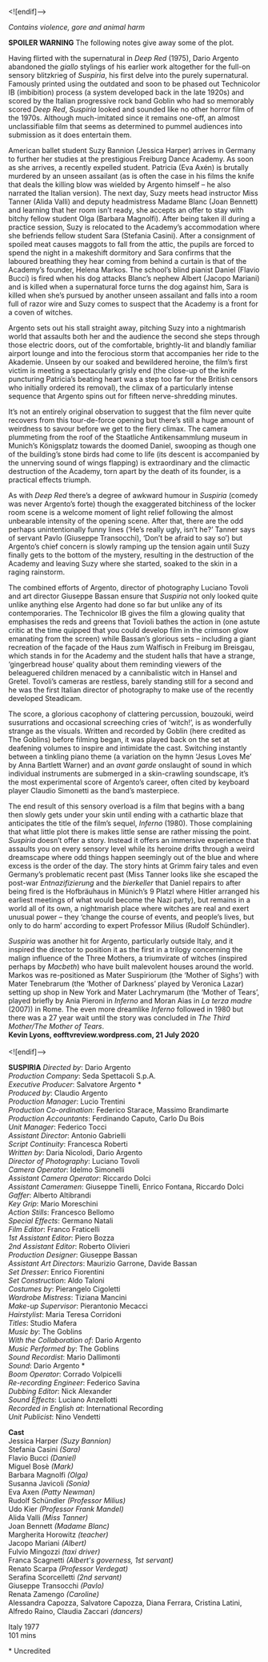 

<![endif]-->

_Contains violence, gore and animal harm_

**SPOILER WARNING** The following notes give away some of the plot.

Having flirted with the supernatural in _Deep Red_ (1975), Dario Argento abandoned the _giallo_ stylings of his earlier work altogether for the full-on sensory blitzkrieg of _Suspiria_, his first delve into the purely supernatural. Famously printed using the outdated and soon to be phased out Technicolor IB (imbibition) process (a system developed back in the late 1920s) and scored by the Italian progressive rock band Goblin who had so memorably scored _Deep Red_, _Suspiria_ looked and sounded like no other horror film of the 1970s. Although much-imitated since it remains one-off, an almost unclassifiable film that seems as determined to pummel audiences into submission as it does entertain them.

American ballet student Suzy Bannion (Jessica Harper) arrives in Germany to further her studies at the prestigious Freiburg Dance Academy. As soon as she arrives, a recently expelled student. Patricia (Eva Axén) is brutally murdered by an unseen assailant (as is often the case in his films the knife that deals the killing blow was wielded by Argento himself – he also narrated the Italian version). The next day, Suzy meets head instructor Miss Tanner (Alida Valli) and deputy headmistress Madame Blanc (Joan Bennett) and learning that her room isn’t ready, she accepts an offer to stay with bitchy fellow student Olga (Barbara Magnolfi). After being taken ill during a practice session, Suzy is relocated to the Academy’s accommodation where she befriends fellow student Sara (Stefania Casini). After a consignment of spoiled meat causes maggots to fall from the attic, the pupils are forced to spend the night in a makeshift dormitory and Sara confirms that the laboured breathing they hear coming from behind a curtain is that of the Academy’s founder, Helena Markos. The school’s blind pianist Daniel (Flavio Bucci) is fired when his dog attacks Blanc’s nephew Albert (Jacopo Mariani) and is killed when a supernatural force turns the dog against him, Sara is killed when she’s pursued by another unseen assailant and falls into a room full of razor wire and Suzy comes to suspect that the Academy is a front for a coven of witches.

Argento sets out his stall straight away, pitching Suzy into a nightmarish world that assaults both her and the audience the second she steps through those electric doors, out of the comfortable, brightly-lit and blandly familiar airport lounge and into the ferocious storm that accompanies her ride to the Akademie. Unseen by our soaked and bewildered heroine, the film’s first victim is meeting a spectacularly grisly end (the close-up of the knife puncturing Patricia’s beating heart was a step too far for the British censors who initially ordered its removal), the climax of a particularly intense sequence that Argento spins out for fifteen nerve-shredding minutes.

It’s not an entirely original observation to suggest that the film never quite recovers from this tour-de-force opening but there’s still a huge amount of weirdness to savour before we get to the fiery climax. The camera plummeting from the roof of the Staatliche Antikensammlung museum in Munich’s Königsplatz towards the doomed Daniel, swooping as though one of the building’s stone birds had come to life (its descent is accompanied by the unnerving sound of wings flapping) is extraordinary and the climactic destruction of the Academy, torn apart by the death of its founder, is a practical effects triumph.

As with _Deep Red_ there’s a degree of awkward humour in _Suspiria_ (comedy was never Argento’s forte) though the exaggerated bitchiness of the locker room scene is a welcome moment of light relief following the almost unbearable intensity of the opening scene. After that, there are the odd perhaps unintentionally funny lines (‘He’s really ugly, isn’t he?’ Tanner says of servant Pavlo (Giuseppe Transocchi), ‘Don’t be afraid to say so’) but Argento’s chief concern is slowly ramping up the tension again until Suzy finally gets to the bottom of the mystery, resulting in the destruction of the Academy and leaving Suzy where she started, soaked to the skin in a raging rainstorm.

The combined efforts of Argento, director of photography Luciano Tovoli and art director Giuseppe Bassan ensure that _Suspiria_ not only looked quite unlike anything else Argento had done so far but unlike any of its contemporaries. The Technicolor IB gives the film a glowing quality that emphasises the reds and greens that Tovioli bathes the action in (one astute critic at the time quipped that you could develop film in the crimson glow emanating from the screen) while Bassan’s glorious sets – including a giant recreation of the façade of the Haus zum Walfisch in Freiburg im Breisgau, which stands in for the Academy and the student halls that have a strange, ‘gingerbread house’ quality about them reminding viewers of the beleaguered children menaced by a cannibalistic witch in Hansel and Gretel. Tovoli’s cameras are restless, barely standing still for a second and he was the first Italian director of photography to make use of the recently developed Steadicam.

The score, a glorious cacophony of clattering percussion, bouzouki, weird susurrations and occasional screeching cries of ‘witch!’, is as wonderfully strange as the visuals. Written and recorded by Goblin (here credited as  
The Goblins) before filming began, it was played back on the set at deafening volumes to inspire and intimidate the cast. Switching instantly between a tinkling piano theme (a variation on the hymn ‘Jesus Loves Me’ by Anna Bartlett Warner) and an _avant garde_ onslaught of sound in which individual instruments are submerged in a skin-crawling soundscape, it’s the most experimental score of Argento’s career, often cited by keyboard player Claudio Simonetti as the band’s masterpiece.

The end result of this sensory overload is a film that begins with a bang then slowly gets under your skin until ending with a cathartic blaze that anticipates the title of the film’s sequel, _Inferno_ (1980). Those complaining that what little plot there is makes little sense are rather missing the point. _Suspiria_ doesn’t offer a story. Instead it offers an immersive experience that assaults you on every sensory level while its heroine drifts through a weird dreamscape where odd things happen seemingly out of the blue and where excess is the order of the day. The story hints at Grimm fairy tales and even Germany’s problematic recent past (Miss Tanner looks like she escaped the post-war _Entnazifizierung_ and the _bierkeller_ that Daniel repairs to after being fired is the Hofbräuhaus in Münich’s 9 Platzl where Hitler arranged his earliest meetings of what would become the Nazi party), but remains in a world all of its own, a nightmarish place where witches are real and exert unusual power – they ‘change the course of events, and people’s lives, but only to do harm’ according to expert Professor Milius (Rudolf Schündler).

_Suspiria_ was another hit for Argento, particularly outside Italy, and it inspired the director to position it as the first in a trilogy concerning the malign influence of the Three Mothers, a triumvirate of witches (inspired perhaps by _Macbeth_) who have built malevolent houses around the world. Markos was re-positioned as Mater Suspiriorum (the ‘Mother of Sighs’) with Mater Tenebrarum (the ‘Mother of Darkness’ played by Veronica Lazar) setting up shop in New York and Mater Lachrymarum (the ‘Mother of Tears’, played briefly by Ania Pieroni in _Inferno_ and Moran Aias in _La terza madre_ (2007)) in Rome. The even more dreamlike _Inferno_ followed in 1980 but there was a 27 year wait until the story was concluded in _The Third Mother/The Mother of Tears_.  
**Kevin Lyons, eofftvreview.wordpress.com, 21 July 2020**  
<br>
<![endif]-->

**SUSPIRIA**
_Directed by_: Dario Argento  
_Production Company_: Seda Spettacoli S.p.A.  
_Executive Producer_: Salvatore Argento *  
_Produced by_: Claudio Argento  
_Production Manager_: Lucio Trentini  
_Production Co-ordination_: Federico Starace, Massimo Brandimarte  
_Production Accountants_: Ferdinando Caputo, Carlo Du Bois  
_Unit Manager_: Federico Tocci  
_Assistant Director_: Antonio Gabrielli  
_Script Continuity_: Francesca Roberti  
_Written by_: Daria Nicolodi, Dario Argento  
_Director of Photography_: Luciano Tovoli  
_Camera Operator_: Idelmo Simonelli  
_Assistant Camera Operator_: Riccardo Dolci  
_Assistant Cameramen_: Giuseppe Tinelli, Enrico Fontana, Riccardo Dolci  
_Gaffer_: Alberto Altibrandi  
_Key Grip_: Mario Moreschini  
_Action Stills_: Francesco Bellomo  
_Special Effects_: Germano Natali  
_Film Editor_: Franco Fraticelli  
_1st Assistant Editor_: Piero Bozza  
_2nd Assistant Editor_: Roberto Olivieri  
_Production Designer_: Giuseppe Bassan  
_Assistant Art Directors_: Maurizio Garrone,
Davide Bassan  
_Set Dresser_: Enrico Fiorentini  
_Set Construction_: Aldo Taloni  
_Costumes by_: Pierangelo Cigoletti  
_Wardrobe Mistress_: Tiziana Mancini  
_Make-up Supervisor_: Pierantonio Mecacci  
_Hairstylist_: Maria Teresa Corridoni  
_Titles_: Studio Mafera  
_Music by_: The Goblins  
_With the Collaboration of_: Dario Argento  
_Music Performed by_: The Goblins  
_Sound Recordist_: Mario Dallimonti  
_Sound_: Dario Argento *  
_Boom Operator_: Corrado Volpicelli  
_Re-recording Engineer_: Federico Savina  
_Dubbing Editor_: Nick Alexander  
_Sound Effects_: Luciano Anzellotti  
_Recorded in English at_: International Recording  
_Unit Publicist_: Nino Vendetti  

**Cast**  
Jessica  Harper _(Suzy Bannion)_  
Stefania Casini _(Sara)_  
Flavio Bucci _(Daniel)_  
Miguel Bosè _(Mark)_  
Barbara Magnolfi _(Olga)_  
Susanna Javicoli _(Sonia)_  
Eva Axen _(Patty Newman)_  
Rudolf Schündler _(Professor Milius)_  
Udo Kier _(Professor Frank Mandel)_  
Alida Valli _(Miss Tanner)_  
Joan Bennett _(Madame Blanc)_  
Margherita Horowitz _(teacher)_  
Jacopo Mariani _(Albert)_  
Fulvio Mingozzi _(taxi driver)_  
Franca Scagnetti _(Albert's governess, 1st servant)_  
Renato Scarpa _(Professor Verdegat)_  
Serafina Scorcelletti _(2nd servant)_  
Giuseppe Transocchi _(Pavlo)_  
Renata Zamengo _(Caroline)_  
Alessandra Capozza, Salvatore Capozza,
Diana Ferrara, Cristina Latini, Alfredo Raino,
Claudia Zaccari _(dancers)_  

Italy 1977  
101 mins  

\* Uncredited  
<!--stackedit_data:
eyJoaXN0b3J5IjpbLTI1NDczMTkwXX0=
-->